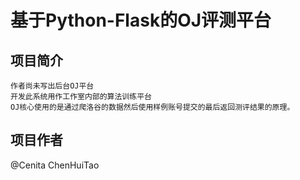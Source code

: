 # 基于Python-Flask的OJ评测平台

项目简介
----
    作者尚未写出后台OJ平台
    开发此系统用作工作室内部的算法训练平台
    OJ核心使用的是通过爬洛谷的数据然后使用样例账号提交的最后返回测评结果的原理。

项目作者
----
@Cenita ChenHuiTao